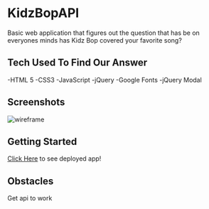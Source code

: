 # KidzBopAPI
Basic web application that figures out the question that has be on everyones minds has Kidz Bop covered your favorite song?

## Tech Used To Find Our Answer
-HTML 5
-CSS3
-JavaScript
-jQuery
-Google Fonts
-jQuery Modal 

## Screenshots
![wireframe](./wireframe.jpg)

## Getting Started
[Click Here](#) to see deployed app!

## Obstacles
Get api to work

